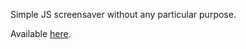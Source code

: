 Simple JS screensaver without any particular purpose.

Available [here](https://rchuk.github.io/hearts_screensaver).
